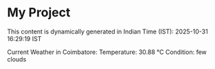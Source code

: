 # My Project

This content is dynamically generated in Indian Time (IST): 2025-10-31 16:29:19 IST


Current Weather in Coimbatore:
Temperature: 30.88 °C
Condition: few clouds
